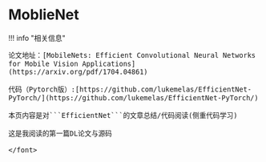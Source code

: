 # MoblieNet

<script src="https://polyfill.io/v3/polyfill.min.js?features=es6"></script>
<script src="https://cdn.jsdelivr.net/npm/mathjax@3/es5/tex-chtml.js"></script>

!!! info "相关信息"
    <font size = 3.5>
    
    论文地址：[MobileNets: Efficient Convolutional Neural Networks for Mobile Vision Applications](https://arxiv.org/pdf/1704.04861)

    代码（Pytorch版）:[https://github.com/lukemelas/EfficientNet-PyTorch/](https://github.com/lukemelas/EfficientNet-PyTorch/)

    本页内容是对```EfficientNet```的文章总结/代码阅读(侧重代码学习)

    这是我阅读的第一篇DL论文与源码

    </font>